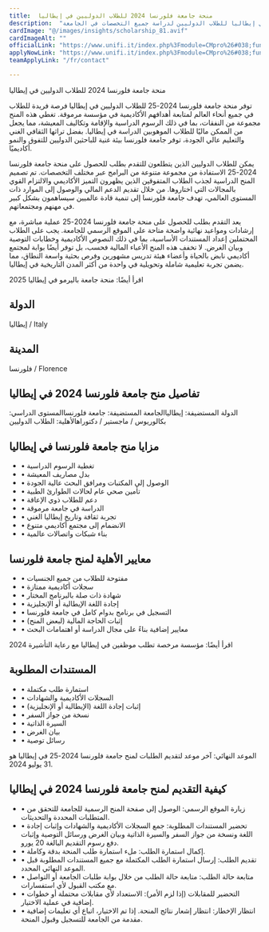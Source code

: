 ```yaml
---
title:  منحة جامعة فلورنسا 2024 للطلاب الدوليين في إيطاليا 
description:  "منحة ممولة بالكامل وراتب شهري مقدمة من.  جامعة فلورنسا في إيطاليا للطلاب الدوليين لدراسة جميع التخصصات في الجامعة" 
cardImage: "@/images/insights/scholarship_81.avif" 
cardImageAlt: "" 
officialLink: "https://www.unifi.it/index.php%3Fmodule=CMpro%26#038;func=viewpage%26#038;pageid=10901%26#038;newlang=eng" 
applyNowLink: "https://www.unifi.it/index.php%3Fmodule=CMpro%26#038;func=viewpage%26#038;pageid=10901%26#038;newlang=eng" 
teamApplyLink: "/fr/contact"

---
```


منحة جامعة فلورنسا 2024 للطلاب الدوليين في إيطاليا

توفر منحة جامعة فلورنسا 2024-25 للطلاب الدوليين في إيطاليا فرصة فريدة للطلاب في جميع أنحاء العالم لمتابعة أهدافهم الأكاديمية في مؤسسة مرموقة. تغطي هذه المنح مجموعة من النفقات، بما في ذلك الرسوم الدراسية والإقامة وتكاليف المعيشة، مما يجعل من الممكن ماليًا للطلاب الموهوبين الدراسة في إيطاليا. بفضل تراثها الثقافي الغني والتعليم عالي الجودة، توفر جامعة فلورنسا بيئة غنية للباحثين الدوليين للتفوق والنمو أكاديميًا.

يمكن للطلاب الدوليين الذين يتطلعون للتقدم بطلب للحصول على منحة جامعة فلورنسا 2024-25 الاستفادة من مجموعة متنوعة من البرامج عبر مختلف التخصصات. تم تصميم المنح الدراسية لجذب الطلاب المتفوقين الذين يظهرون التميز الأكاديمي والالتزام القوي بالمجالات التي اختاروها. من خلال تقديم الدعم المالي والوصول إلى الموارد ذات المستوى العالمي، تهدف جامعة فلورنسا إلى تنمية قادة عالميين سيساهمون بشكل كبير في مهنهم ومجتمعاتهم.

يعد التقدم بطلب للحصول على منحة جامعة فلورنسا 2024-25 عملية مباشرة، مع إرشادات ومواعيد نهائية واضحة متاحة على الموقع الرسمي للجامعة. يجب على الطلاب المحتملين إعداد المستندات الأساسية، بما في ذلك النصوص الأكاديمية وخطابات التوصية وبيان الغرض. لا تخفف هذه المنح الأعباء المالية فحسب، بل توفر أيضًا بوابة لمجتمع أكاديمي نابض بالحياة وأعضاء هيئة تدريس مشهورين وفرص بحثية واسعة النطاق، مما يضمن تجربة تعليمية شاملة وتحويلية في واحدة من أكثر المدن التاريخية في إيطاليا.

اقرأ أيضًا: منحة جامعة باليرمو في إيطاليا 2025

## الدولة

إيطاليا / Italy

## المدينة

فلورنسا / Florence

## تفاصيل منح جامعة فلورنسا 2024 في إيطاليا

الدولة المستضيفة: إيطالياالجامعة المستضيفة: جامعة فلورنساالمستوى الدراسي: بكالوريوس / ماجستير / دكتوراهالأهلية: الطلاب الدوليين

## مزايا منح جامعة فلورنسا في إيطاليا

- • تغطية الرسوم الدراسية
- • بدل مصاريف المعيشة
- • الوصول إلى المكتبات ومرافق البحث عالية الجودة
- • تأمين صحي عام لحالات الطوارئ الطبية
- • دعم للطلاب ذوي الإعاقة
- • الدراسة في جامعة مرموقة
- • تجربة ثقافة وتاريخ إيطاليا الغني
- • الانضمام إلى مجتمع أكاديمي متنوع
- • بناء شبكات واتصالات عالمية

## معايير الأهلية لمنح جامعة فلورنسا

- • مفتوحة للطلاب من جميع الجنسيات
- • سجلات أكاديمية ممتازة
- • شهادة ذات صلة بالبرنامج المختار
- • إجادة اللغة الإيطالية أو الإنجليزية
- • التسجيل في برنامج بدوام كامل في جامعة فلورنسا
- • إثبات الحاجة المالية (لبعض المنح)
- • معايير إضافية بناءً على مجال الدراسة أو اهتمامات البحث

اقرأ أيضًا: مؤسسة مرخصة تطلب موظفين في إيطاليا مع رعاية التأشيرة 2024

## المستندات المطلوبة

- • استمارة طلب مكتملة
- • السجلات الأكاديمية والشهادات
- • إثبات إجادة اللغة (الإيطالية أو الإنجليزية)
- • نسخة من جواز السفر
- • السيرة الذاتية
- • بيان الغرض
- • رسائل توصية

الموعد النهائي: آخر موعد لتقديم الطلبات لمنح جامعة فلورنسا 2024-25 في إيطاليا هو 31 يوليو 2024.

## كيفية التقديم لمنح جامعة فلورنسا 2024 في إيطاليا

- • زيارة الموقع الرسمي: الوصول إلى صفحة المنح الرسمية للجامعة للتحقق من المتطلبات المحددة والتحديثات.
- • تحضير المستندات المطلوبة: جمع السجلات الأكاديمية والشهادات وإثبات إجادة اللغة ونسخة من جواز السفر والسيرة الذاتية وبيان الغرض ورسائل التوصية وإثبات دفع رسوم التقديم البالغة 20 يورو.
- • إكمال استمارة الطلب: ملء استمارة طلب المنحة بدقة وكاملة.
- • تقديم الطلب: إرسال استمارة الطلب المكتملة مع جميع المستندات المطلوبة قبل الموعد النهائي المحدد.
- • متابعة حالة الطلب: متابعة حالة الطلب من خلال بوابة طلبات الجامعة أو التواصل مع مكتب القبول لأي استفسارات.
- • التحضير للمقابلات (إذا لزم الأمر): الاستعداد لأي مقابلات محتملة أو خطوات إضافية في عملية الاختيار.
- • انتظار الإخطار: انتظار إشعار نتائج المنحة. إذا تم الاختيار، اتباع أي تعليمات إضافية مقدمة من الجامعة للتسجيل وقبول المنحة.


